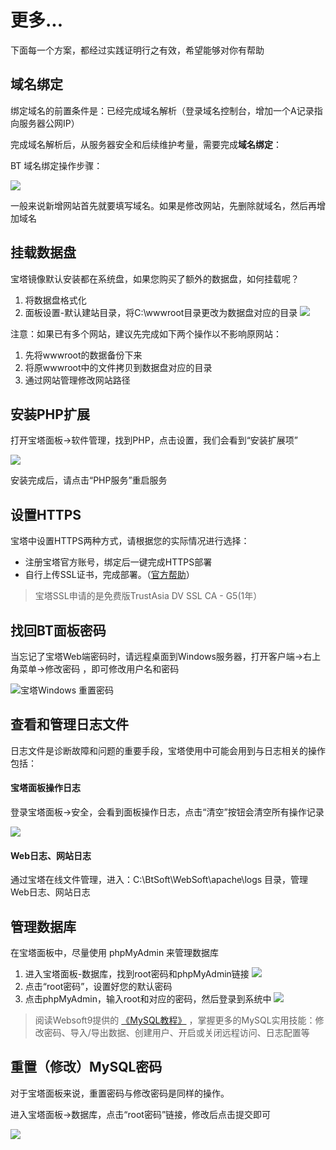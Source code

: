 # 更多...

下面每一个方案，都经过实践证明行之有效，希望能够对你有帮助

## 域名绑定

绑定域名的前置条件是：已经完成域名解析（登录域名控制台，增加一个A记录指向服务器公网IP）  

完成域名解析后，从服务器安全和后续维护考量，需要完成**域名绑定**：

BT 域名绑定操作步骤：

![](http://libs.websoft9.com/Websoft9/DocsPicture/zh/btlinux/bt-linux-mdomain-websoft9.png)

一般来说新增网站首先就要填写域名。如果是修改网站，先删除就域名，然后再增加域名

## 挂载数据盘

宝塔镜像默认安装都在系统盘，如果您购买了额外的数据盘，如何挂载呢？

1. 将数据盘格式化
2. 面板设置-默认建站目录，将C:\wwwroot目录更改为数据盘对应的目录
![](http://libs.websoft9.com/Websoft9/DocsPicture/zh/btwin/btwin-wwwroot-websoft9.png)

注意：如果已有多个网站，建议先完成如下两个操作以不影响原网站：
1. 先将wwwroot的数据备份下来
2. 将原wwwroot中的文件拷贝到数据盘对应的目录
3. 通过网站管理修改网站路径

## 安装PHP扩展

打开宝塔面板->软件管理，找到PHP，点击设置，我们会看到“安装扩展项”

![](http://libs.websoft9.com/Websoft9/DocsPicture/zh/btwin/btwin-phpset-websoft9.png)

安装完成后，请点击“PHP服务”重启服务

## 设置HTTPS

宝塔中设置HTTPS两种方式，请根据您的实际情况进行选择：

* 注册宝塔官方账号，绑定后一键完成HTTPS部署
* 自行上传SSL证书，完成部署。（[官方帮助](https://www.bt.cn/bbs/thread-704-1-1.html)）

> 宝塔SSL申请的是免费版TrustAsia DV SSL CA - G5(1年）

## 找回BT面板密码

当忘记了宝塔Web端密码时，请远程桌面到Windows服务器，打开客户端->右上角菜单->修改密码 ，即可修改用户名和密码

![宝塔Windows 重置密码](http://libs.websoft9.com/Websoft9/DocsPicture/zh/btwin/bt-winresetpw-websoft9.png)

## 查看和管理日志文件

日志文件是诊断故障和问题的重要手段，宝塔使用中可能会用到与日志相关的操作包括：

####  宝塔面板操作日志

登录宝塔面板->安全，会看到面板操作日志，点击“清空”按钮会清空所有操作记录

![](http://libs.websoft9.com/Websoft9/DocsPicture/zh/btlinux/btlinux-panellogs-websoft9.png)

#### Web日志、网站日志

通过宝塔在线文件管理，进入：C:\BtSoft\WebSoft\apache\logs 目录，管理Web日志、网站日志

## 管理数据库

在宝塔面板中，尽量使用 phpMyAdmin 来管理数据库

1. 进入宝塔面板-数据库，找到root密码和phpMyAdmin链接
    ![](http://libs.websoft9.com/Websoft9/DocsPicture/zh/btlinux/bt-linux_phpmyadmin-websoft9.png)
2. 点击“root密码”，设置好您的默认密码
2. 点击phpMyAdmin，输入root和对应的密码，然后登录到系统中
    ![](http://libs.websoft9.com/Websoft9/DocsPicture/zh/mysql/phpmyadmin-logincn-websoft9.png)

> 阅读Websoft9提供的 [《MySQL教程》](https://support.websoft9.com/docs/mysql/zh/admin-phpmyadmin.html) ，掌握更多的MySQL实用技能：修改密码、导入/导出数据、创建用户、开启或关闭远程访问、日志配置等

## 重置（修改）MySQL密码

对于宝塔面板来说，重置密码与修改密码是同样的操作。

进入宝塔面板->数据库，点击“root密码”链接，修改后点击提交即可

![](http://libs.websoft9.com/Websoft9/DocsPicture/zh/btlinux/btlinux-mysqlpw-websoft9.png)
